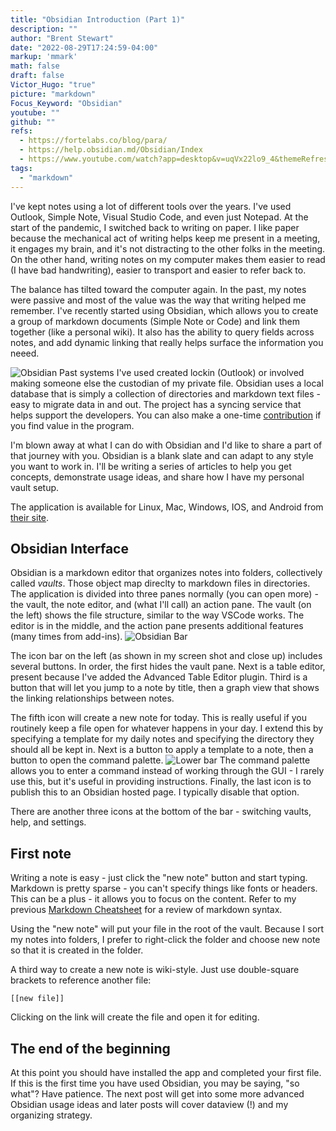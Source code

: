 ```yaml
---
title: "Obsidian Introduction (Part 1)"
description: ""
author: "Brent Stewart"
date: "2022-08-29T17:24:59-04:00"
markup: 'mmark'
math: false
draft: false
Victor_Hugo: "true"
picture: "markdown"
Focus_Keyword: "Obsidian"
youtube: ""
github: ""
refs:
  - https://fortelabs.co/blog/para/
  - https://help.obsidian.md/Obsidian/Index
  - https://www.youtube.com/watch?app=desktop&v=uqVx22lo9_4&themeRefresh=1
tags:
  - "markdown"
---
```


I've kept notes using a lot of different tools over the years.  I've used Outlook, Simple Note, Visual Studio Code, and even just Notepad.  At the start of the pandemic, I switched back to writing on paper.  I like paper because the mechanical act of writing helps keep me present in a meeting, it engages my brain, and it's not distracting to the other folks in the meeting.  On the other hand, writing notes on my computer makes them easier to read (I have bad handwriting), easier to transport and easier to refer back to.

The balance has tilted toward the computer again.  In the past, my notes were passive and most of the value was the way that writing helped me remember.  I've recently started using Obsidian, which allows you to create a group of markdown documents (Simple Note or Code) and link them together (like a personal wiki).  It also has the ability to query fields across notes, and add dynamic linking that really helps surface the information you neeed.

![Obsidian](/220830_Obsidian.png#floatright)
Past systems I've used created lockin (Outlook) or involved making someone else the custodian of my private file.  Obsidian uses a local database that is simply a collection of directories and markdown text files - easy to migrate data in and out.  The project has a syncing service that helps support the developers.  You can also make a one-time [contribution](https://obsidian.md/pricing) if you find value in the program.

I'm blown away at what I can do with Obsidian and I'd like to share a part of that journey with you.  Obsidian is a blank slate and can adapt to any style you want to work in.  I'll be writing a series of articles to help you get concepts, demonstrate usage ideas, and share how I have my personal vault setup.

The application is available for Linux, Mac, Windows, IOS, and Android from [their site](https://obsidian.md).

## Obsidian Interface
Obsidian is a markdown editor that organizes notes into folders, collectively called _vaults_.  Those object map direclty to markdown files in directories.  The application is divided into three panes normally (you can open more) - the vault, the note editor, and (what I'll call) an action pane.  The vault (on the left) shows the file structure, similar to the way VSCode works.  The editor is in the middle, and the action pane presents additional features (many times from add-ins). 
![Obsidian Bar](/220830_Obsidian_Bar.png#floatleft)

The icon bar on the left (as shown in my screen shot and close up) includes several buttons.  In order, the first hides the vault pane.  Next is a table editor, present because I've added the Advanced Table Editor plugin.  Third is a button that will let you jump to a note by title, then a graph view that shows the linking relationships between notes.

The fifth icon will create a new note for today.  This is really useful if you routinely keep a file open for whatever happens in your day.  I extend this by specifying a template for my daily notes and specifying the directory they should all be kept in.  Next is a button to apply a template to a note, then a button to open the command palette.  ![Lower bar](/220830_Obsidian_LowBar.png#floatright)  The command palette allows you to enter a command instead of working through the GUI - I rarely use this, but it's useful in providing instructions.  Finally, the last icon is to publish this to an Obsidian hosted page.  I typically disable that option.

There are another three icons at the bottom of the bar - switching vaults, help, and settings.


## First note

Writing a note is easy - just click the "new note" button and start typing.  Markdown is pretty sparse - you can't specify things like fonts or headers.  This can be a plus - it allows you to focus on the content.  Refer to my previous [Markdown Cheatsheet](/posts/210424_hugo_markdown_cheatsheet) for a review of markdown syntax. 

Using the "new note" will put your file in the root of the vault.  Because I sort my notes into folders, I prefer to right-click the folder and choose new note so that it is created in the folder.

A third way to create a new note is wiki-style.  Just use double-square brackets to reference another file:

    [[new file]]

Clicking on the link will create the file and open it for editing.

## The end of the beginning

At this point you should have installed the app and completed your first file.  If this is the first time you have used Obsidian, you may be saying, "so what"?  Have patience.  The next post will get into some more advanced Obsidian usage ideas and later posts will cover dataview (!) and my organizing strategy.